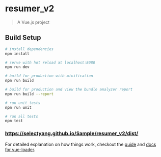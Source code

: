 # resumer_v2

> A Vue.js project

## Build Setup

``` bash
# install dependencies
npm install

# serve with hot reload at localhost:8080
npm run dev

# build for production with minification
npm run build

# build for production and view the bundle analyzer report
npm run build --report

# run unit tests
npm run unit

# run all tests
npm test
```
### https://selectyang.github.io/Sample/resumer_v2/dist/


For detailed explanation on how things work, checkout the [guide](http://vuejs-templates.github.io/webpack/) and [docs for vue-loader](http://vuejs.github.io/vue-loader).
